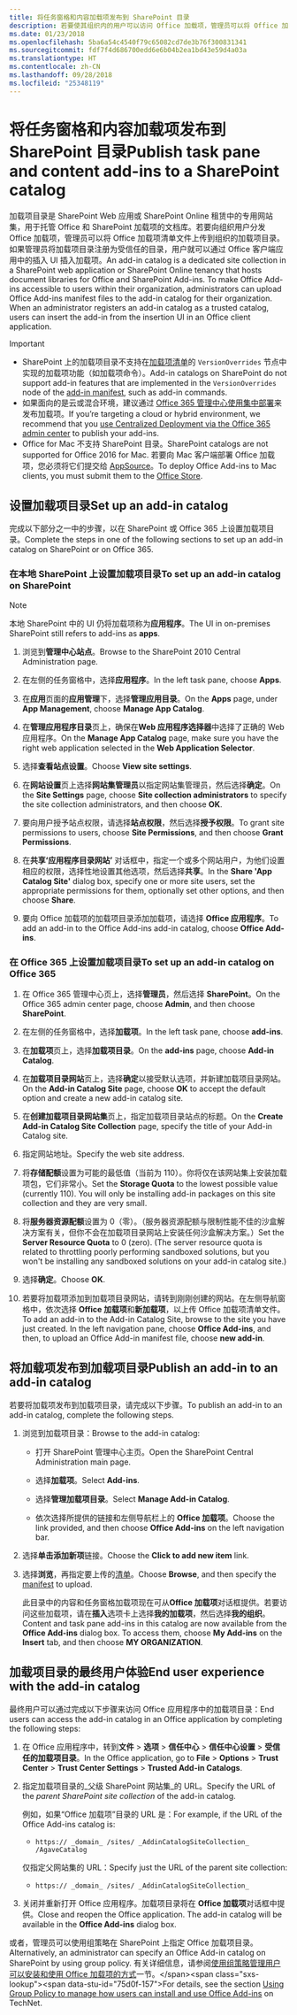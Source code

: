 ```yaml
---
title: 将任务窗格和内容加载项发布到 SharePoint 目录
description: 若要使其组织内的用户可以访问 Office 加载项，管理员可以将 Office 加载项的清单文件上载到其组织的加载项目录。
ms.date: 01/23/2018
ms.openlocfilehash: 5ba6a54c4540f79c65082cd7de3b76f300831341
ms.sourcegitcommit: fdf7f4d686700edd6e6b04b2ea1bd43e59d4a03a
ms.translationtype: HT
ms.contentlocale: zh-CN
ms.lasthandoff: 09/28/2018
ms.locfileid: "25348119"
---
```

# <a name="publish-task-pane-and-content-add-ins-to-a-sharepoint-catalog"></a><span data-ttu-id="75d0f-103">将任务窗格和内容加载项发布到 SharePoint 目录</span><span class="sxs-lookup"><span data-stu-id="75d0f-103">Publish task pane and content add-ins to a SharePoint catalog</span></span>

<span data-ttu-id="75d0f-p101">加载项目录是 SharePoint Web 应用或 SharePoint Online 租赁中的专用网站集，用于托管 Office 和 SharePoint 加载项的文档库。若要向组织用户分发 Office 加载项，管理员可以将 Office 加载项清单文件上传到组织的加载项目录。如果管理员将加载项目录注册为受信任的目录，用户就可以通过 Office 客户端应用中的插入 UI 插入加载项。</span><span class="sxs-lookup"><span data-stu-id="75d0f-p101">An add-in catalog is a dedicated site collection in a SharePoint web application or SharePoint Online tenancy that hosts document libraries for Office and SharePoint Add-ins. To make Office Add-ins accessible to users within their organization, administrators can upload Office Add-ins manifest files to the add-in catalog for their organization. When an administrator registers an add-in catalog as a trusted catalog, users can insert the add-in from the insertion UI in an Office client application.</span></span>

> [!IMPORTANT]
> - <span data-ttu-id="75d0f-106">SharePoint 上的加载项目录不支持在[加载项清单](../develop/add-in-manifests.md)的 `VersionOverrides` 节点中实现的加载项功能（如加载项命令）。</span><span class="sxs-lookup"><span data-stu-id="75d0f-106">Add-in catalogs on SharePoint do not support add-in features that are implemented in the `VersionOverrides` node of the [add-in manifest](../develop/add-in-manifests.md), such as add-in commands.</span></span>
> - <span data-ttu-id="75d0f-107">如果面向的是云或混合环境，建议通过 [Office 365 管理中心使用集中部署](../publish/centralized-deployment.md)来发布加载项。</span><span class="sxs-lookup"><span data-stu-id="75d0f-107">If you’re targeting a cloud or hybrid environment, we recommend that you [use Centralized Deployment via the Office 365 admin center](../publish/centralized-deployment.md) to publish your add-ins.</span></span>
> - <span data-ttu-id="75d0f-108">Office for Mac 不支持 SharePoint 目录。</span><span class="sxs-lookup"><span data-stu-id="75d0f-108">SharePoint catalogs are not supported for Office 2016 for Mac.</span></span> <span data-ttu-id="75d0f-109">若要向 Mac 客户端部署 Office 加载项，您必须将它们提交给 [AppSource](https://docs.microsoft.com/office/dev/store/submit-to-the-office-store)。</span><span class="sxs-lookup"><span data-stu-id="75d0f-109">To deploy Office Add-ins to Mac clients, you must submit them to the [Office Store](https://docs.microsoft.com/office/dev/store/submit-to-the-office-store).</span></span>   

## <a name="set-up-an-add-in-catalog"></a><span data-ttu-id="75d0f-110">设置加载项目录</span><span class="sxs-lookup"><span data-stu-id="75d0f-110">Set up an add-in catalog</span></span>

<span data-ttu-id="75d0f-111">完成以下部分之一中的步骤，以在 SharePoint 或 Office 365 上设置加载项目录。</span><span class="sxs-lookup"><span data-stu-id="75d0f-111">Complete the steps in one of the following sections to set up an add-in catalog on SharePoint or on Office 365.</span></span>

### <a name="to-set-up-an-add-in-catalog-for-on-premises-sharepoint"></a><span data-ttu-id="75d0f-112">在本地 SharePoint 上设置加载项目录</span><span class="sxs-lookup"><span data-stu-id="75d0f-112">To set up an add-in catalog on SharePoint</span></span>

> [!NOTE]
> <span data-ttu-id="75d0f-113">本地 SharePoint 中的 UI 仍将加载项称为**应用程序**。</span><span class="sxs-lookup"><span data-stu-id="75d0f-113">The UI in on-premises SharePoint still refers to add-ins as **apps**.</span></span>

1. <span data-ttu-id="75d0f-114">浏览到**管理中心站点**。</span><span class="sxs-lookup"><span data-stu-id="75d0f-114">Browse to the SharePoint 2010 Central Administration page.</span></span>
    
2. <span data-ttu-id="75d0f-115">在左侧的任务窗格中，选择**应用程序**。</span><span class="sxs-lookup"><span data-stu-id="75d0f-115">In the left task pane, choose **Apps**.</span></span>
    
3. <span data-ttu-id="75d0f-116">在**应用**页面的**应用管理**下，选择**管理应用目录**。</span><span class="sxs-lookup"><span data-stu-id="75d0f-116">On the **Apps** page, under **App Management**, choose **Manage App Catalog**.</span></span>
    
4. <span data-ttu-id="75d0f-117">在**管理应用程序目录**页上，确保在**Web 应用程序选择器**中选择了正确的 Web 应用程序。</span><span class="sxs-lookup"><span data-stu-id="75d0f-117">On the **Manage App Catalog** page, make sure you have the right web application selected in the **Web Application Selector**.</span></span>
    
5. <span data-ttu-id="75d0f-118">选择**查看站点设置**。</span><span class="sxs-lookup"><span data-stu-id="75d0f-118">Choose  **View site settings**.</span></span>
    
6. <span data-ttu-id="75d0f-119">在**网站设置**页上选择**网站集管理员**以指定网站集管理员，然后选择**确定**。</span><span class="sxs-lookup"><span data-stu-id="75d0f-119">On the  **Site Settings** page, choose **Site collection administrators** to specify the site collection administrators, and then choose **OK**.</span></span>
    
7. <span data-ttu-id="75d0f-120">要向用户授予站点权限，请选择**站点权限**，然后选择**授予权限**。</span><span class="sxs-lookup"><span data-stu-id="75d0f-120">To grant site permissions to users, choose  **Site Permissions**, and then choose  **Grant Permissions**.</span></span>
    
8. <span data-ttu-id="75d0f-121">在**共享‘应用程序目录网站’** 对话框中，指定一个或多个网站用户，为他们设置相应的权限，选择性地设置其他选项，然后选择**共享**。</span><span class="sxs-lookup"><span data-stu-id="75d0f-121">In the  **Share 'App Catalog Site'** dialog box, specify one or more site users, set the appropriate permissions for them, optionally set other options, and then choose **Share**.</span></span>
    
9. <span data-ttu-id="75d0f-122">要向 Office 加载项的加载项目录添加加载项，请选择 **Office 应用程序**。</span><span class="sxs-lookup"><span data-stu-id="75d0f-122">To add an add-in to the Office Add-ins add-in catalog, choose **Office Add-ins**.</span></span>

### <a name="to-set-up-an-add-in-catalog-on-office-365"></a><span data-ttu-id="75d0f-123">在 Office 365 上设置加载项目录</span><span class="sxs-lookup"><span data-stu-id="75d0f-123">To set up an add-in catalog on Office 365</span></span>

1. <span data-ttu-id="75d0f-124">在 Office 365 管理中心页上，选择**管理员**，然后选择 **SharePoint**。</span><span class="sxs-lookup"><span data-stu-id="75d0f-124">On the Office 365 admin center page, choose  **Admin**, and then choose  **SharePoint**.</span></span>
    
2. <span data-ttu-id="75d0f-125">在左侧的任务窗格中，选择**加载项**。</span><span class="sxs-lookup"><span data-stu-id="75d0f-125">In the left task pane, choose  **add-ins**.</span></span>
    
3. <span data-ttu-id="75d0f-126">在**加载项**页上，选择**加载项目录**。</span><span class="sxs-lookup"><span data-stu-id="75d0f-126">On the  **add-ins** page, choose **Add-in Catalog**.</span></span>
    
4. <span data-ttu-id="75d0f-127">在**加载项目录网站**页上，选择**确定**以接受默认选项，并新建加载项目录网站。</span><span class="sxs-lookup"><span data-stu-id="75d0f-127">On the  **Add-in Catalog Site** page, choose **OK** to accept the default option and create a new add-in catalog site.</span></span>
    
5. <span data-ttu-id="75d0f-128">在**创建加载项目录网站集**页上，指定加载项目录站点的标题。</span><span class="sxs-lookup"><span data-stu-id="75d0f-128">On the  **Create Add-in Catalog Site Collection** page, specify the title of your Add-in Catalog site.</span></span>
    
6. <span data-ttu-id="75d0f-129">指定网站地址。</span><span class="sxs-lookup"><span data-stu-id="75d0f-129">Specify the web site address.</span></span>
    
7. <span data-ttu-id="75d0f-p103">将**存储配额**设置为可能的最低值（当前为 110）。你将仅在该网站集上安装加载项包，它们非常小。</span><span class="sxs-lookup"><span data-stu-id="75d0f-p103">Set the  **Storage Quota** to the lowest possible value (currently 110). You will only be installing add-in packages on this site collection and they are very small.</span></span>
    
8. <span data-ttu-id="75d0f-p104">将**服务器资源配额**设置为 0（零）。（服务器资源配额与限制性能不佳的沙盒解决方案有关，但你不会在加载项目录网站上安装任何沙盒解决方案。）</span><span class="sxs-lookup"><span data-stu-id="75d0f-p104">Set the  **Server Resource Quota** to 0 (zero). (The server resource quota is related to throttling poorly performing sandboxed solutions, but you won't be installing any sandboxed solutions on your add-in catalog site.)</span></span>
    
9. <span data-ttu-id="75d0f-134">选择**确定**。</span><span class="sxs-lookup"><span data-stu-id="75d0f-134">Choose  **OK**.</span></span>
    
10. <span data-ttu-id="75d0f-p105">若要将加载项添加到加载项目录网站，请转到刚刚创建的网站。在左侧导航窗格中，依次选择 **Office 加载项**和**新加载项**，以上传 Office 加载项清单文件。</span><span class="sxs-lookup"><span data-stu-id="75d0f-p105">To add an add-in to the Add-in Catalog Site, browse to the site you have just created. In the left navigation pane, choose  **Office Add-ins**, and then, to upload an Office Add-in manifest file, choose  **new add-in**.</span></span>

## <a name="publish-an-add-in-to-an-add-in-catalog"></a><span data-ttu-id="75d0f-137">将加载项发布到加载项目录</span><span class="sxs-lookup"><span data-stu-id="75d0f-137">Publish an add-in to an add-in catalog</span></span>

<span data-ttu-id="75d0f-138">若要将加载项发布到加载项目录，请完成以下步骤。</span><span class="sxs-lookup"><span data-stu-id="75d0f-138">To publish an add-in to an add-in catalog, complete the following steps.</span></span>

1. <span data-ttu-id="75d0f-139">浏览到加载项目录：</span><span class="sxs-lookup"><span data-stu-id="75d0f-139">Browse to the add-in catalog:</span></span>

    - <span data-ttu-id="75d0f-140">打开 SharePoint 管理中心主页。</span><span class="sxs-lookup"><span data-stu-id="75d0f-140">Open the SharePoint Central Administration main page.</span></span>
    
    - <span data-ttu-id="75d0f-141">选择**加载项**。</span><span class="sxs-lookup"><span data-stu-id="75d0f-141">Select  **Add-ins**.</span></span>
    
    - <span data-ttu-id="75d0f-142">选择**管理加载项目录**。</span><span class="sxs-lookup"><span data-stu-id="75d0f-142">Select  **Manage Add-in Catalog**.</span></span>
    
    - <span data-ttu-id="75d0f-143">依次选择所提供的链接和左侧导航栏上的 **Office 加载项**。</span><span class="sxs-lookup"><span data-stu-id="75d0f-143">Choose the link provided, and then choose  **Office Add-ins** on the left navigation bar.</span></span>
    
2. <span data-ttu-id="75d0f-144">选择**单击添加新项**链接。</span><span class="sxs-lookup"><span data-stu-id="75d0f-144">Choose the  **Click to add new item** link.</span></span>
    
3. <span data-ttu-id="75d0f-145">选择**浏览**，再指定要上传的[清单](../develop/add-in-manifests.md)。</span><span class="sxs-lookup"><span data-stu-id="75d0f-145">Choose  **Browse**, and then specify the [manifest](../develop/add-in-manifests.md) to upload.</span></span>
    
    <span data-ttu-id="75d0f-p106">此目录中的内容和任务窗格加载项现在可从**Office 加载项**对话框提供。若要访问这些加载项，请在**插入**选项卡上选择**我的加载项**，然后选择**我的组织**。</span><span class="sxs-lookup"><span data-stu-id="75d0f-p106">Content and task pane add-ins in this catalog are now available from the  **Office Add-ins** dialog box. To access them, choose **My Add-ins** on the **Insert** tab, and then choose **MY ORGANIZATION**.</span></span>

## <a name="end-user-experience-with-the-add-in-catalog"></a><span data-ttu-id="75d0f-148">加载项目录的最终用户体验</span><span class="sxs-lookup"><span data-stu-id="75d0f-148">End user experience with the add-in catalog</span></span>

<span data-ttu-id="75d0f-149">最终用户可以通过完成以下步骤来访问 Office 应用程序中的加载项目录：</span><span class="sxs-lookup"><span data-stu-id="75d0f-149">End users can access the add-in catalog in an Office application by completing the following steps:</span></span>

1. <span data-ttu-id="75d0f-150">在 Office 应用程序中，转到**文件** > **选项** > **信任中心** > **信任中心设置** > **受信任的加载项目录**。</span><span class="sxs-lookup"><span data-stu-id="75d0f-150">In the Office application, go to  **File** > **Options** > **Trust Center** > **Trust Center Settings** > **Trusted Add-in Catalogs**.</span></span>
    
2. <span data-ttu-id="75d0f-151">指定加载项目录的_父级 SharePoint 网站集_的 URL。</span><span class="sxs-lookup"><span data-stu-id="75d0f-151">Specify the URL of the  _parent SharePoint site collection_ of the add-in catalog.</span></span> 
    
    <span data-ttu-id="75d0f-152">例如，如果“Office 加载项”目录的 URL 是：</span><span class="sxs-lookup"><span data-stu-id="75d0f-152">For example, if the URL of the Office Add-ins catalog is:</span></span>
    
    - `https:// _domain_ /sites/ _AddinCatalogSiteCollection_ /AgaveCatalog`
    
    <span data-ttu-id="75d0f-153">仅指定父网站集的 URL：</span><span class="sxs-lookup"><span data-stu-id="75d0f-153">Specify just the URL of the parent site collection:</span></span>
    
    - `https:// _domain_ /sites/ _AddinCatalogSiteCollection_`
    
3. <span data-ttu-id="75d0f-p107">关闭并重新打开 Office 应用程序。加载项目录将在 **Office 加载项**对话框中提供。</span><span class="sxs-lookup"><span data-stu-id="75d0f-p107">Close and reopen the Office application. The add-in catalog will be available in the **Office Add-ins** dialog box.</span></span>

<span data-ttu-id="75d0f-156">或者，管理员可以使用组策略在 SharePoint 上指定 Office 加载项目录。</span><span class="sxs-lookup"><span data-stu-id="75d0f-156">Alternatively, an administrator can specify an Office Add-in catalog on SharePoint by using group policy.</span></span> <span data-ttu-id="75d0f-157">有关详细信息，请参阅[使用组策略管理用户可以安装和使用 Office 加载项的方式](https://docs.microsoft.com/previous-versions/office/office-2013-resource-kit/jj219429(v=office.15)#using-group-policy-to-manage-how-users-can-install-and-use-apps-for-office)一节。</span><span class="sxs-lookup"><span data-stu-id="75d0f-157">For details, see the section [Using Group Policy to manage how users can install and use Office Add-ins](https://docs.microsoft.com/previous-versions/office/office-2013-resource-kit/jj219429(v=office.15)#using-group-policy-to-manage-how-users-can-install-and-use-apps-for-office) on TechNet.</span></span>
